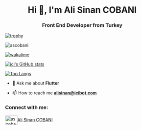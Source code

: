 
<h1 align="center">Hi 👋, I'm Ali Sinan COBANI</h1>
<h3 align="center">Front End Developer from Turkey</h3>

[![trophy](https://github-profile-trophy.vercel.app/?username=ascobani&theme=nord&title=Commit,Repositories,Joined2020)](https://github.com/ryo-ma/github-profile-trophy)

<p align="left"> <img src="https://komarev.com/ghpvc/?username=ascobani&label=Profile%20views&color=0e75b6&style=flat" alt="ascobani" /> </p>

[![wakatime](https://wakatime.com/badge/user/af48ec34-25cb-416e-9992-dc1cddcb3100.svg)](https://wakatime.com/@af48ec34-25cb-416e-9992-dc1cddcb3100)

[![ici's GitHub stats](https://github-readme-stats.vercel.app/api?username=ascobani&count_private=true&show_icons=true&theme=dark)](https://github.com/ascobani/github-readme-stats)

[![Top Langs](https://github-readme-stats.vercel.app/api/top-langs/?username=ascobani&layout=compact&count_private=true)](https://github.com/ascobani/github-readme-stats)


- 💬 Ask me about **Flutter**

- 📫 How to reach me **alisinan@icibot.com**

<h3 align="left">Connect with me:</h3>
<p align="left">
<a href="https://www.linkedin.com/in/alisinancobani/" target="blank"><img align="center" src="https://raw.githubusercontent.com/rahuldkjain/github-profile-readme-generator/master/src/images/icons/Social/linked-in-alt.svg" alt="ascobani" height="30" width="40" />Ali Sinan COBANI</a>
</p>

